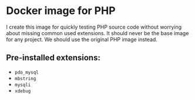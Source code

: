 # Docker image for PHP

I create this image for quickly testing PHP source code without worrying about missing common used extensions. It should never be the base image for any project. We should use the original PHP image instead.

## Pre-installed extensions:

- `pdo_mysql`
- `mbstring`
- `mysqli`
- `xdebug`
